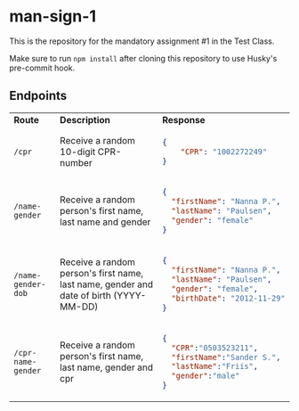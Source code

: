 # man-sign-1

This is the repository for the mandatory assignment #1 in the Test Class.

Make sure to run `npm install` after cloning this repository to use Husky's pre-commit hook.

## Endpoints

<table>
<tr>
<td> <strong>Route</strong> </td> <td> <strong>Description</strong> </td> <td> <strong>Response</strong> </td>
</tr>
<tr>
<td> <code>/cpr</code> </td>
<td> Receive a random 10-digit CPR-number </td>
<td>

```json
{
    "CPR": "1002272249"
}
```

</td>
</tr>
<tr>
<td> <code>/name-gender</code> </td>
<td> Receive a random person's first name, last name and gender </td>
<td>

```json
{
  "firstName": "Nanna P.",
  "lastName": "Paulsen",
  "gender": "female"
}
```

</td>
</tr>
<tr>
<td> <code>/name-gender-dob</code> </td>
<td> Receive a random person's first name, last name, gender and date of birth (YYYY-MM-DD) </td>
<td>

```json
{
  "firstName": "Nanna P.",
  "lastName": "Paulsen",
  "gender": "female",
  "birthDate": "2012-11-29"
}
```

</td>
</tr>
<tr>
<td> <code>/cpr-name-gender</code> </td>
<td> Receive a random person's first name, last name, gender and cpr </td>
<td>

```json
{
  "CPR":"0503523211",
  "firstName":"Sander S.",
  "lastName":"Friis",
  "gender":"male"
}
```

</td>
</tr>
</table>

